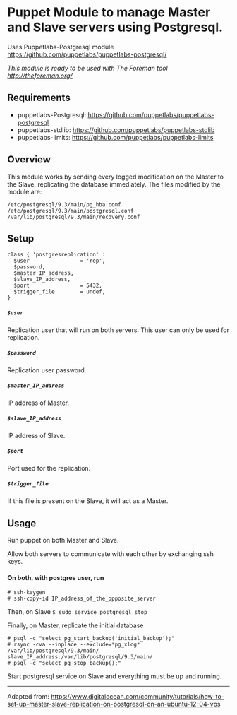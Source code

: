 # Puppet Module to manage Master and Slave servers using Postgresql.

Uses Puppetlabs-Postgresql module https://github.com/puppetlabs/puppetlabs-postgresql/

*This module is ready to be used with The Foreman tool http://theforeman.org/*

## Requirements

* puppetlabs-Postgresql: https://github.com/puppetlabs/puppetlabs-postgresql
* puppetlabs-stdlib:     https://github.com/puppetlabs/puppetlabs-stdlib
* puppetlabs-limits:     https://github.com/puppetlabs/puppetlabs-limits

## Overview

This module works by sending every logged modification on the Master to the Slave, replicating the database immediately. The files modified by the module are:

```
/etc/postgresql/9.3/main/pg_hba.conf
/etc/postgresql/9.3/main/postgresql.conf
/var/lib/postgresql/9.3/main/recovery.conf
```

## Setup

```
class { 'postgresreplication' :
  $user                = 'rep',
  $password,
  $master_IP_address,
  $slave_IP_address,
  $port                = 5432,
  $trigger_file        = undef,
}
```
##### `$user`
Replication user that will run on both servers. This user can only be used for replication.
##### `$password`
Replication user password.
##### `$master_IP_address`
IP address of Master.
##### `$slave_IP_address`
IP address of Slave. 
##### `$port`
Port used for the replication.
##### `$trigger_file`
If this file is present on the Slave, it will act as a Master.



## Usage

Run puppet on both Master and Slave.

Allow both servers to communicate with each other by exchanging ssh keys. 

#### On both, with postgres user, run

```
# ssh-keygen
# ssh-copy-id IP_address_of_the_opposite_server
```

Then, on Slave
```$ sudo service postgresql stop```

Finally, on Master, replicate the initial database
```
# psql -c "select pg_start_backup('initial_backup');"
# rsync -cva --inplace --exclude=*pg_xlog* /var/lib/postgresql/9.3/main/ slave_IP_address:/var/lib/postgresql/9.3/main/
# psql -c "select pg_stop_backup();"
```

Start postgresql service on Slave and everything must be up and running. 

------
Adapted from: https://www.digitalocean.com/community/tutorials/how-to-set-up-master-slave-replication-on-postgresql-on-an-ubuntu-12-04-vps
